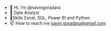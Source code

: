 - 👋 Hi, I’m @navingoradara
- 👀 Data Analyst
- 🌱Skills Excel, SQL, Power BI and Python
- 📫 How to reach me navin.goradara@gmail.com

<!---
navingoradara/navingoradara is a ✨ special ✨ repository because its `README.md` (this file) appears on your GitHub profile.
You can click the Preview link to take a look at your changes.
--->
